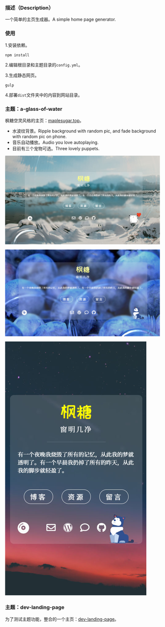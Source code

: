 ### 描述（Description）

一个简单的主页生成器。A simple home page generator.

### 使用

1.安装依赖。

```shell
npm install
```

2.编辑根目录和主题目录的`config.yml`。

3.生成静态网页。

```shell
gulp
```

4.部署`dist`文件夹中的内容到网站目录。

### 主题：a-glass-of-water

枫糖空灵风格的主页：[maplesugar.top](https://maplesugar.top)。

- 水波纹背景。Ripple background with random pic, and fade background with random pic on phone.
- 音乐自动播放。Audio you love autoplaying.
- 目前有三个宠物可选。Three lovely puppets.

![](readme/home-page-01.jpg)

![](readme/home-page-02.jpg)

![](readme/home-page-03.jpg)

### 主题：dev-landing-page

为了测试主题功能，整合的一个主页：[dev-landing-page](https://github.com/flexdinesh/dev-landing-page)。
